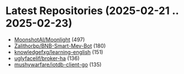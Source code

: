 # Latest Repositories (2025-02-21 .. 2025-02-23)

- [MoonshotAI/Moonlight](https://github.com/MoonshotAI/Moonlight) (497)
- [Zalithorbp/BNB-Smart-Mev-Bot](https://github.com/Zalithorbp/BNB-Smart-Mev-Bot) (180)
- [knowledgefxg/learning-english](https://github.com/knowledgefxg/learning-english) (151)
- [uglyfacelif/broker-ha](https://github.com/uglyfacelif/broker-ha) (136)
- [mushywarfare/iotdb-client-go](https://github.com/mushywarfare/iotdb-client-go) (135)
